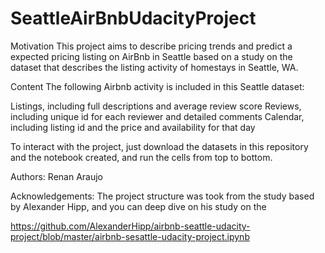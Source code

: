 # SeattleAirBnbUdacityProject

Motivation
This project aims to describe pricing trends and predict a expected pricing listing on AirBnb in Seattle based on a study on the dataset that describes the listing activity of homestays in Seattle, WA.

Content
The following Airbnb activity is included in this Seattle dataset:

Listings, including full descriptions and average review score
Reviews, including unique id for each reviewer and detailed comments
Calendar, including listing id and the price and availability for that day

To interact with the project, just download the datasets in this repository and the notebook created, and run the cells from top to bottom.

Authors:
Renan Araujo

Acknowledgements:
The project structure was took from the study based by Alexander Hipp, and you can deep dive on his study on the

https://github.com/AlexanderHipp/airbnb-seattle-udacity-project/blob/master/airbnb-sesattle-udacity-project.ipynb
